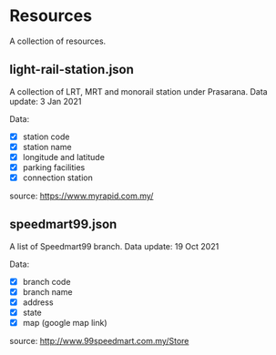 # Resources

A collection of resources.

## light-rail-station.json

A collection of LRT, MRT and monorail station under Prasarana.
Data update: 3 Jan 2021

Data:

- [x] station code
- [x] station name
- [x] longitude and latitude
- [x] parking facilities
- [x] connection station

source: https://www.myrapid.com.my/

## speedmart99.json

A list of Speedmart99 branch.
Data update: 19 Oct 2021
 
Data:

- [x] branch code
- [x] branch name
- [x] address
- [x] state
- [x] map (google map link)

source: http://www.99speedmart.com.my/Store
